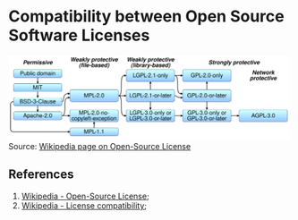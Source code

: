 # Compatibility between Open Source Software Licenses

![Open-source software licenses and how they interact](../../figures/Floss-license-slide-image.svg)
Source: [Wikipedia page on Open-Source License](https://en.wikipedia.org/wiki/Open-source_license)

## References

1. [Wikipedia - Open-Source License](https://en.wikipedia.org/wiki/Open-source_license);
2. [Wikipedia - License compatibility](https://en.wikipedia.org/wiki/License_compatibility);
